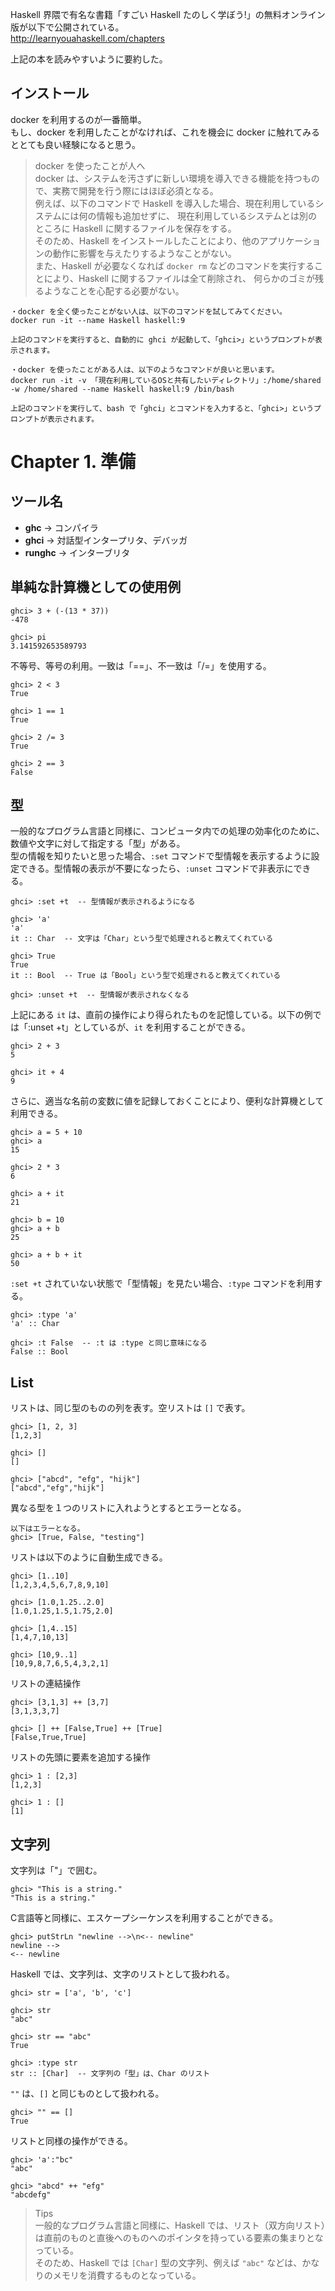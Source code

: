 Haskell 界隈で有名な書籍「すごい Haskell たのしく学ぼう!」の無料オンライン版が以下で公開されている。<br>
http://learnyouahaskell.com/chapters

上記の本を読みやすいように要約した。

## インストール
docker を利用するのが一番簡単。<br>
もし、docker を利用したことがなければ、これを機会に docker に触れてみるととても良い経験になると思う。

> docker を使ったことが人へ<br>
> docker は、システムを汚さずに新しい環境を導入できる機能を持つもので、実務で開発を行う際にはほぼ必須となる。<br>
> 例えば、以下のコマンドで Haskell を導入した場合、現在利用しているシステムには何の情報も追加せずに、
> 現在利用しているシステムとは別のところに Haskell に関するファイルを保存をする。<br>
> そのため、Haskell をインストールしたことにより、他のアプリケーションの動作に影響を与えたりするようなことがない。<br>
> また、Haskell が必要なくなれば `docker rm` などのコマンドを実行することにより、Haskell に関するファイルは全て削除され、
> 何らかのゴミが残るようなことを心配する必要がない。

```
・docker を全く使ったことがない人は、以下のコマンドを試してみてください。
docker run -it --name Haskell haskell:9

上記のコマンドを実行すると、自動的に ghci が起動して、「ghci>」というプロンプトが表示されます。

・docker を使ったことがある人は、以下のようなコマンドが良いと思います。
docker run -it -v 「現在利用しているOSと共有したいディレクトリ」:/home/shared -w /home/shared --name Haskell haskell:9 /bin/bash

上記のコマンドを実行して、bash で「ghci」とコマンドを入力すると、「ghci>」というプロンプトが表示されます。
```

# Chapter 1. 準備

## ツール名
* **ghc** -> コンパイラ
* **ghci** -> 対話型インタープリタ、デバッガ
* **runghc** -> インターブリタ

## 単純な計算機としての使用例
```
ghci> 3 + (-(13 * 37))
-478

ghci> pi
3.141592653589793
```

不等号、等号の利用。一致は「==」、不一致は「/=」を使用する。
```
ghci> 2 < 3
True

ghci> 1 == 1
True

ghci> 2 /= 3
True

ghci> 2 == 3
False
```

## 型
一般的なプログラム言語と同様に、コンピュータ内での処理の効率化のために、数値や文字に対して指定する「型」がある。<br>
型の情報を知りたいと思った場合、`:set` コマンドで型情報を表示するように設定できる。型情報の表示が不要になったら、`:unset` コマンドで非表示にできる。
```
ghci> :set +t  -- 型情報が表示されるようになる

ghci> 'a'
'a'
it :: Char  -- 文字は「Char」という型で処理されると教えてくれている

ghci> True
True
it :: Bool  -- True は「Bool」という型で処理されると教えてくれている

ghci> :unset +t  -- 型情報が表示されなくなる
```
上記にある `it` は、直前の操作により得られたものを記憶している。以下の例では「:unset +t」としているが、`it` を利用することができる。
```
ghci> 2 + 3
5

ghci> it + 4
9
```
さらに、適当な名前の変数に値を記録しておくことにより、便利な計算機として利用できる。
```
ghci> a = 5 + 10
ghci> a
15

ghci> 2 * 3
6

ghci> a + it
21

ghci> b = 10
ghci> a + b
25

ghci> a + b + it
50
```

`:set +t` されていない状態で「型情報」を見たい場合、`:type` コマンドを利用する。
```
ghci> :type 'a'
'a' :: Char

ghci> :t False  -- :t は :type と同じ意味になる
False :: Bool
```

## List
リストは、同じ型のものの列を表す。空リストは `[]` で表す。
```
ghci> [1, 2, 3]
[1,2,3]

ghci> []
[]

ghci> ["abcd", "efg", "hijk"]
["abcd","efg","hijk"]
```
異なる型を１つのリストに入れようとするとエラーとなる。
```
以下はエラーとなる。
ghci> [True, False, "testing"]
```
リストは以下のように自動生成できる。
```
ghci> [1..10]
[1,2,3,4,5,6,7,8,9,10]

ghci> [1.0,1.25..2.0]
[1.0,1.25,1.5,1.75,2.0]

ghci> [1,4..15]
[1,4,7,10,13]

ghci> [10,9..1]
[10,9,8,7,6,5,4,3,2,1]
```
リストの連結操作
```
ghci> [3,1,3] ++ [3,7]
[3,1,3,3,7]

ghci> [] ++ [False,True] ++ [True]
[False,True,True]
```
リストの先頭に要素を追加する操作
```
ghci> 1 : [2,3]
[1,2,3]

ghci> 1 : []
[1]
```

## 文字列
文字列は「"」で囲む。
```
ghci> "This is a string."
"This is a string."
```
C言語等と同様に、エスケープシーケンスを利用することができる。
```
ghci> putStrLn "newline -->\n<-- newline"
newline -->
<-- newline
```

Haskell では、文字列は、文字のリストとして扱われる。
```
ghci> str = ['a', 'b', 'c']

ghci> str
"abc"

ghci> str == "abc"
True

ghci> :type str
str :: [Char]  -- 文字列の「型」は、Char のリスト
```

`""` は、`[]` と同じものとして扱われる。
```
ghci> "" == []
True
```
リストと同様の操作ができる。
```
ghci> 'a':"bc"
"abc"

ghci> "abcd" ++ "efg"
"abcdefg"
```

> Tips<br>
> 一般的なプログラム言語と同様に、Haskell では、リスト（双方向リスト）は直前のものと直後へのものへのポインタを持っている要素の集まりとなっている。<br>
> そのため、Haskell では `[Char]` 型の文字列、例えば `"abc"` などは、かなりのメモリを消費するものとなっている。

